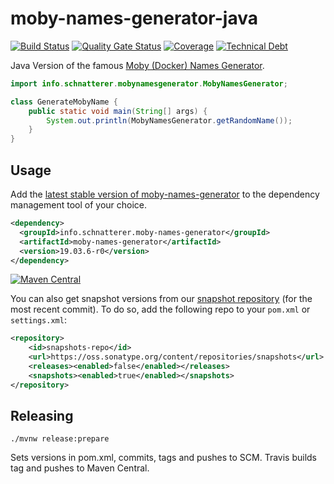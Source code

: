 moby-names-generator-java
====
[![Build Status](https://travis-ci.org/schnatterer/moby-names-generator-java.svg?branch=master)](https://travis-ci.org/schnatterer/moby-names-generator-java)
[![Quality Gate Status](https://sonarcloud.io/api/project_badges/measure?project=info.schnatterer.moby-names-generator%3Amoby-names-generator-parent&metric=alert_status)](https://sonarcloud.io/dashboard?id=info.schnatterer.moby-names-generator%3Amoby-names-generator-parent)
[![Coverage](https://sonarcloud.io/api/project_badges/measure?project=info.schnatterer.moby-names-generator%3Amoby-names-generator-parent&metric=coverage)](https://sonarcloud.io/dashboard?id=info.schnatterer.moby-names-generator%3Amoby-names-generator-parent)
[![Technical Debt](https://sonarcloud.io/api/project_badges/measure?project=info.schnatterer.moby-names-generator%3Amoby-names-generator-parent&metric=sqale_index)](https://sonarcloud.io/dashboard?id=info.schnatterer.moby-names-generator%3Amoby-names-generator-parent)

Java Version of the famous [Moby (Docker) Names Generator](https://github.com/moby/moby/blob/master/pkg/namesgenerator/names-generator.go).

```java
import info.schnatterer.mobynamesgenerator.MobyNamesGenerator;

class GenerateMobyName {
    public static void main(String[] args) {
        System.out.println(MobyNamesGenerator.getRandomName());
    }
}
```


## Usage

Add the [latest stable version of moby-names-generator](https://search.maven.org/search?q=a:moby-names-generator%20AND%20g:info.schnatterer.moby-names-generator) 
to the dependency management tool of your choice.

```XML
<dependency>
  <groupId>info.schnatterer.moby-names-generator</groupId>
  <artifactId>moby-names-generator</artifactId>
  <version>19.03.6-r0</version>
</dependency>
```

[![Maven Central](https://img.shields.io/maven-central/v/info.schnatterer.moby-names-generator/moby-names-generator.svg)](https://search.maven.org/search?q=a:moby-names-generator%20AND%20g:info.schnatterer.moby-names-generator)

You can also get snapshot versions from our [snapshot repository](https://oss.sonatype.org/content/repositories/snapshots/info/schnatterer/moby-names-generator/) 
(for the most recent commit).
To do so, add the following repo to your `pom.xml` or `settings.xml`:
```xml
<repository>
    <id>snapshots-repo</id>
    <url>https://oss.sonatype.org/content/repositories/snapshots</url>
    <releases><enabled>false</enabled></releases>
    <snapshots><enabled>true</enabled></snapshots>
</repository>
```

## Releasing

`./mvnw release:prepare`

Sets versions in pom.xml, commits, tags and pushes to SCM. Travis builds tag and pushes to Maven Central. 
